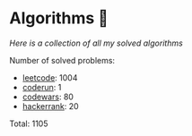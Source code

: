 # Algorithms 🏯

_Here is a collection of all my solved algorithms_

Number of solved problems:
- [leetcode](https://leetcode.com): 1004
- [coderun](https://coderun.yandex.ru/): 1
- [codewars](https://www.codewars.com): 80
- [hackerrank](https://www.hackerrank.com): 20

Total: 1105
